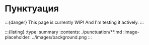 # Пунктуация

:::{danger} This page is currently WIP! And I'm testing it actively.
:::


:::{listing}
:type: summary 
:contents: ./punctuation/**.md
:image-placeholder: ../images/background.png
:::



